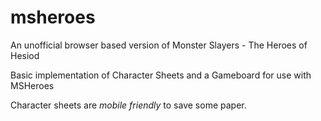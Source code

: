 # msheroes
An unofficial browser based version of Monster Slayers - The Heroes of Hesiod

Basic implementation of Character Sheets and a Gameboard for use with MSHeroes

Character sheets are _mobile friendly_ to save some paper.

